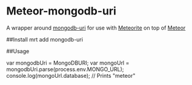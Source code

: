 Meteor-mongodb-uri
===============
A wrapper around [mongodb-uri](https://github.com/mongolab/mongodb-uri-node) for use with [Meteorite](https://github.com/oortcloud/meteorite) on top of [Meteor](http://meteor.com)

##Install
mrt add mongodb-uri

##Usage

var mongodbUri = MongoDBURI;
var mongoUrl = mongodbUri.parse(process.env.MONGO_URL);
console.log(mongoUrl.database); // Prints "meteor"
<!-- 
See Winston [documentation](https://github.com/flatiron/winston.git) for more details.

Other related projects:

* [meteor-winston-loggly] (https://github.com/tomrogers3/meteor-winston-loggly)
* [meteor-winston-airbrake] (https://github.com/tomrogers3/meteor-winston-airbrake)


 -->